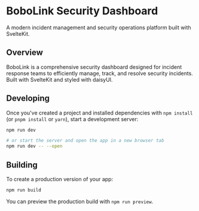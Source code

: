 # BoboLink Security Dashboard

A modern incident management and security operations platform built with SvelteKit.

## Overview

BoboLink is a comprehensive security dashboard designed for incident response teams to efficiently manage, track, and resolve security incidents. Built with SvelteKit and styled with daisyUI.


## Developing

Once you've created a project and installed dependencies with `npm install` (or `pnpm install` or `yarn`), start a development server:

```sh
npm run dev

# or start the server and open the app in a new browser tab
npm run dev -- --open
```

## Building

To create a production version of your app:

```sh
npm run build
```

You can preview the production build with `npm run preview`.

